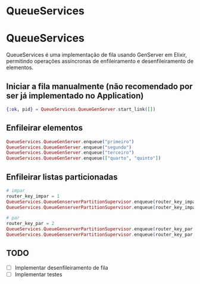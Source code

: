 # QueueServices


# QueueServices

QueueServices é uma implementação de fila usando GenServer em Elixir, permitindo operações assíncronas de enfileiramento e desenfileiramento de elementos.

## Iniciar a fila manualmente (não recomendado por ser já implementado no Application)

```elixir
{:ok, pid} = QueueServices.QueueGenServer.start_link([])
```

## Enfileirar elementos

```elixir
QueueServices.QueueGenServer.enqueue("primeiro")
QueueServices.QueueGenServer.enqueue("segundo")
QueueServices.QueueGenServer.enqueue("terceiro")
QueueServices.QueueGenServer.enqueue(["quarto", "quinto"])
```

## Enfileirar listas particionadas

```elixir
# impar
router_key_impar = 1
QueueServices.QueueGenserverPartitionSupervisor.enqueue(router_key_impar, 1)
QueueServices.QueueGenserverPartitionSupervisor.enqueue(router_key_impar, [3, 5])

# par
router_key_par = 2
QueueServices.QueueGenserverPartitionSupervisor.enqueue(router_key_par, 2)
QueueServices.QueueGenserverPartitionSupervisor.enqueue(router_key_par, [4, 6])
```

## TODO

- [ ] Implementar desenfileiramento de fila
- [ ] Implementar testes
